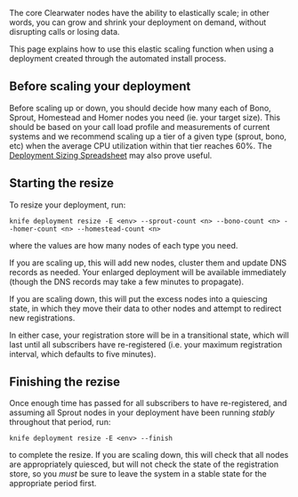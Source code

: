 The core Clearwater nodes have the ability to elastically scale; in other words, you can grow and shrink your deployment on demand, without disrupting calls or losing data.

This page explains how to use this elastic scaling function when using a deployment created through the automated install process.

## Before scaling your deployment

Before scaling up or down, you should decide how many each of Bono, Sprout, Homestead and Homer nodes you need (ie. your target size). This should be based on your call load profile and measurements of current systems and we recommend scaling up a tier of a given type (sprout, bono, etc) when the average CPU utilization within that tier reaches 60%. The [Deployment Sizing Spreadsheet](http://www.projectclearwater.org/technical/clearwater-performance/) may also prove useful.

## Starting the resize

To resize your deployment, run:

`knife deployment resize -E <env> --sprout-count <n> --bono-count <n> --homer-count <n> --homestead-count <n>`

where the <n> values are how many nodes of each type you need.

If you are scaling up, this will add new nodes, cluster them and update DNS records as needed. Your enlarged deployment will be available immediately (though the DNS records may take a few minutes to propagate).

If you are scaling down, this will put the excess nodes into a quiescing state, in which they move their data to other nodes and attempt to redirect new registrations.

In either case, your registration store will be in a transitional state, which will last until all subscribers have re-registered (i.e. your maximum registration interval, which defaults to five minutes).

## Finishing the rezise

Once enough time has passed for all subscribers to have re-registered, and assuming all Sprout nodes in your deployment have been running *stably* throughout that period, run:
                                                                                      
`knife deployment resize -E <env> --finish`

to complete the resize. If you are scaling down, this will check that all nodes are appropriately quiesced, but will not check the state of the registration store, so you *must* be sure to leave the system in a stable state for the appropriate period first.
